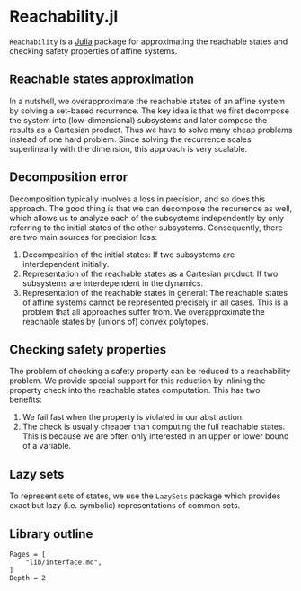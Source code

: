 # Reachability.jl

`Reachability` is a [Julia](http://julialang.org) package for approximating the
reachable states and checking safety properties of affine systems.

## Reachable states approximation
In a nutshell, we overapproximate the reachable states of an affine system by
solving a set-based recurrence.
The key idea is that we first decompose the system into (low-dimensional)
subsystems and later compose the results as a Cartesian product.
Thus we have to solve many cheap problems instead of one hard problem.
Since solving the recurrence scales superlinearly with the dimension, this
approach is very scalable.

## Decomposition error
Decomposition typically involves a loss in precision, and so does this approach.
The good thing is that we can decompose the recurrence as well, which allows us
to analyze each of the subsystems independently by only referring to the initial
states of the other subsystems.
Consequently, there are two main sources for precision loss:
1. Decomposition of the initial states: If two subsystems are interdependent initially.
2. Representation of the reachable states as a Cartesian product: If two subsystems are interdependent in the dynamics.
3. Representation of the reachable states in general: The reachable states of affine systems cannot be represented precisely in all cases. This is a problem that all approaches suffer from. We overapproximate the reachable states by (unions of) convex polytopes.

## Checking safety properties
The problem of checking a safety property can be reduced to a reachability
problem.
We provide special support for this reduction by inlining the property check
into the reachable states computation.
This has two benefits:
1. We fail fast when the property is violated in our abstraction.
2. The check is usually cheaper than computing the full reachable states. This is because we are often only interested in an upper or lower bound of a variable.

## Lazy sets
To represent sets of states, we use the `LazySets` package which provides
exact but lazy (i.e. symbolic) representations of common sets.


## Library outline

```@contents
Pages = [
    "lib/interface.md",
]
Depth = 2
```
